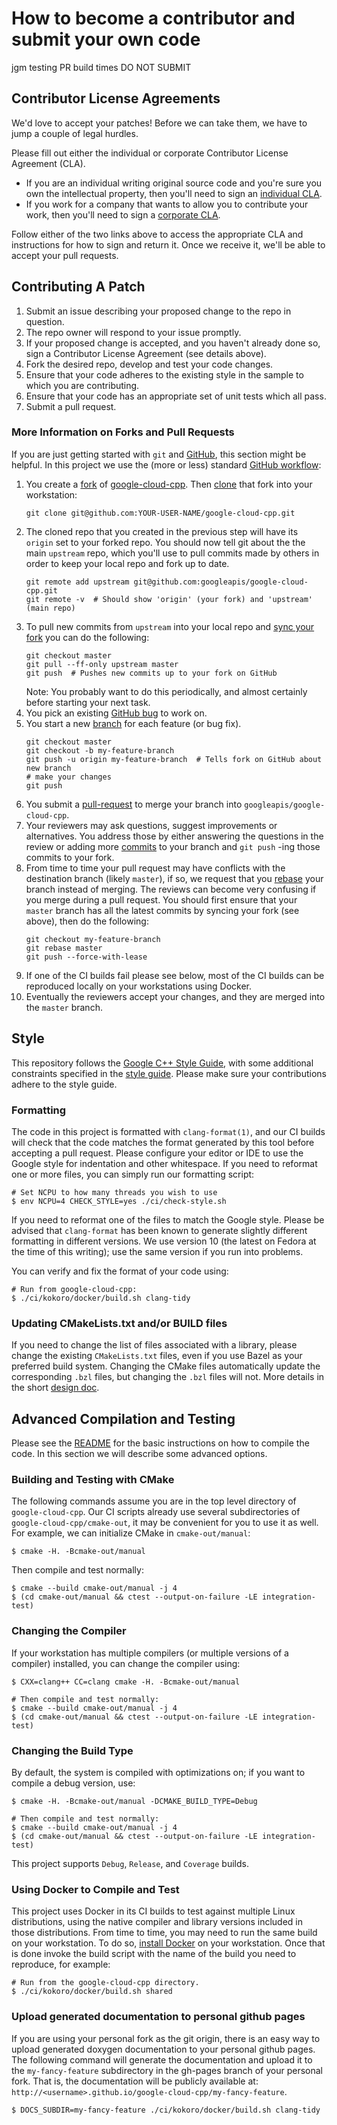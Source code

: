 # How to become a contributor and submit your own code

jgm testing PR build times
DO NOT SUBMIT

## Contributor License Agreements

We'd love to accept your patches! Before we can take them, we
have to jump a couple of legal hurdles.

Please fill out either the individual or corporate Contributor License Agreement
(CLA).

  * If you are an individual writing original source code and you're sure you
    own the intellectual property, then you'll need to sign an
    [individual CLA](https://developers.google.com/open-source/cla/individual).
  * If you work for a company that wants to allow you to contribute your work,
    then you'll need to sign a
    [corporate CLA](https://developers.google.com/open-source/cla/corporate).

Follow either of the two links above to access the appropriate CLA and
instructions for how to sign and return it. Once we receive it, we'll be able to
accept your pull requests.

## Contributing A Patch

1. Submit an issue describing your proposed change to the repo in question.
1. The repo owner will respond to your issue promptly.
1. If your proposed change is accepted, and you haven't already done so, sign a
   Contributor License Agreement (see details above).
1. Fork the desired repo, develop and test your code changes.
1. Ensure that your code adheres to the existing style in the sample to which
   you are contributing.
1. Ensure that your code has an appropriate set of unit tests which all pass.
1. Submit a pull request.

### More Information on Forks and Pull Requests

If you are just getting started with `git` and [GitHub](https://github.com),
this section might be helpful. In this project we use the (more or less)
standard [GitHub workflow][workflow-link]:

1. You create a [fork][fork-link] of [google-cloud-cpp][repo-link]. Then
   [clone][about-clone] that fork into your workstation:
   ```console
   git clone git@github.com:YOUR-USER-NAME/google-cloud-cpp.git
   ```
1. The cloned repo that you created in the previous step will have its `origin`
   set to your forked repo. You should now tell git about the the main
   `upstream` repo, which you'll use to pull commits made by others in order to
   keep your local repo and fork up to date.
   ```console
   git remote add upstream git@github.com:googleapis/google-cloud-cpp.git
   git remote -v  # Should show 'origin' (your fork) and 'upstream' (main repo)
   ```
1. To pull new commits from `upstream` into your local repo and
   [sync your fork][syncing-a-fork] you can do the following:
   ```console
   git checkout master
   git pull --ff-only upstream master
   git push  # Pushes new commits up to your fork on GitHub
   ```
   Note: You probably want to do this periodically, and almost certainly before
   starting your next task.
1. You pick an existing [GitHub bug][mastering-issues] to work on.
1. You start a new [branch][about-branches] for each feature (or bug fix).
   ```console
   git checkout master
   git checkout -b my-feature-branch
   git push -u origin my-feature-branch  # Tells fork on GitHub about new branch
   # make your changes
   git push
   ```
1. You submit a [pull-request][about-pull-requests] to merge your branch into
   `googleapis/google-cloud-cpp`.
1. Your reviewers may ask questions, suggest improvements or alternatives. You
   address those by either answering the questions in the review or adding more
   [commits][about-commits] to your branch and `git push` -ing those commits to
   your fork.
1. From time to time your pull request may have conflicts with the destination
   branch (likely `master`), if so, we request that you [rebase][about-rebase]
   your branch instead of merging. The reviews can become very confusing if you
   merge during a pull request. You should first ensure that your `master`
   branch has all the latest commits by syncing your fork (see above), then do
   the following:
   ```console
   git checkout my-feature-branch
   git rebase master
   git push --force-with-lease
   ```
1. If one of the CI builds fail please see below, most of the CI builds can
   be reproduced locally on your workstations using Docker.
1. Eventually the reviewers accept your changes, and they are merged into the
   `master` branch.

[workflow-link]: https://guides.github.com/introduction/flow/
[fork-link]: https://guides.github.com/activities/forking/
[repo-link]: https://github.com/googleapis/google-cloud-cpp.git
[mastering-issues]: https://guides.github.com/features/issues/
[about-clone]: https://help.github.com/articles/cloning-a-repository/
[about-branches]: https://help.github.com/articles/about-branches/
[about-pull-requests]: https://help.github.com/articles/about-pull-requests/
[about-commits]: https://help.github.com/desktop/guides/contributing-to-projects/committing-and-reviewing-changes-to-your-project/#about-commits
[about-rebase]: https://help.github.com/articles/about-git-rebase/
[syncing-a-fork]: https://help.github.com/articles/syncing-a-fork/

## Style

This repository follows the [Google C++ Style Guide](
https://google.github.io/styleguide/cppguide.html), with some additional
constraints specified in the [style guide](doc/cpp-style-guide.md).
Please make sure your contributions adhere to the style guide.

### Formatting

The code in this project is formatted with `clang-format(1)`, and our CI builds
will check that the code matches the format generated by this tool before
accepting a pull request. Please configure your editor or IDE to use the Google
style for indentation and other whitespace. If you need to reformat one or more
files, you can simply run our formatting script:

```console
# Set NCPU to how many threads you wish to use
$ env NCPU=4 CHECK_STYLE=yes ./ci/check-style.sh
```

If you need to reformat one of the files to match the Google style.  Please be
advised that `clang-format` has been known to generate slightly different
formatting in different versions. We use version 10 (the latest on Fedora at
the time of this writing); use the same version if you run into problems.

You can verify and fix the format of your code using:

```console
# Run from google-cloud-cpp:
$ ./ci/kokoro/docker/build.sh clang-tidy
```

### Updating CMakeLists.txt and/or BUILD files

If you need to change the list of files associated with a library, please change
the existing `CMakeLists.txt` files, even if you use Bazel as your preferred
build system.  Changing the CMake files automatically update the corresponding
`.bzl` files, but changing the `.bzl` files will not. More details in the short
[design doc](doc/working-with-bazel-and-cmake.md).

## Advanced Compilation and Testing

Please see the [README](README.md) for the basic instructions on how to compile
the code.  In this section we will describe some advanced options.

### Building and Testing with CMake

The following commands assume you are in the top level directory of
`google-cloud-cpp`. Our CI scripts already use several subdirectories of
`google-cloud-cpp/cmake-out`, it may be convenient for you to use it as well.
For example, we can initialize CMake in `cmake-out/manual`:

```console
$ cmake -H. -Bcmake-out/manual
```

Then compile and test normally:

```console
$ cmake --build cmake-out/manual -j 4
$ (cd cmake-out/manual && ctest --output-on-failure -LE integration-test)
```

### Changing the Compiler

If your workstation has multiple compilers (or multiple versions of a compiler)
installed, you can change the compiler using:

```console
$ CXX=clang++ CC=clang cmake -H. -Bcmake-out/manual

# Then compile and test normally:
$ cmake --build cmake-out/manual -j 4
$ (cd cmake-out/manual && ctest --output-on-failure -LE integration-test)
```

### Changing the Build Type

By default, the system is compiled with optimizations on; if you want to compile
a debug version, use:

```console
$ cmake -H. -Bcmake-out/manual -DCMAKE_BUILD_TYPE=Debug

# Then compile and test normally:
$ cmake --build cmake-out/manual -j 4
$ (cd cmake-out/manual && ctest --output-on-failure -LE integration-test)
```

This project supports `Debug`, `Release`, and `Coverage` builds.

### Using Docker to Compile and Test

This project uses Docker in its CI builds to test against multiple Linux
distributions, using the native compiler and library versions included in those
distributions.
From time to time, you may need to run the same build on your workstation.
To do so, [install Docker](https://docs.docker.com/engine/installation/)
on your workstation. Once that is done invoke the build script with the name
of the build you need to reproduce, for example:

```console
# Run from the google-cloud-cpp directory.
$ ./ci/kokoro/docker/build.sh shared
```

### Upload generated documentation to personal github pages

If you are using your personal fork as the git origin, there is an easy way to
upload generated doxygen documentation to your personal github pages. The
following command will generate the documentation and upload it to the
`my-fancy-feature` subdirectory in the gh-pages branch of your personal fork.
That is, the documentation will be publicly available at:
`http://<username>.github.io/google-cloud-cpp/my-fancy-feature`.

```console
$ DOCS_SUBDIR=my-fancy-feature ./ci/kokoro/docker/build.sh clang-tidy
```
